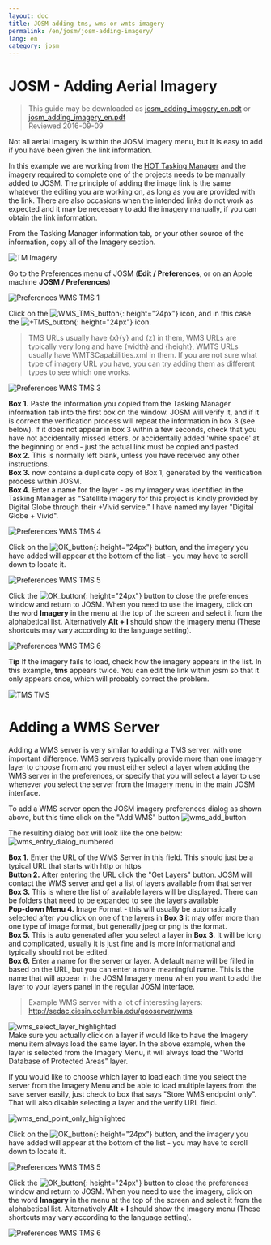 ```yaml
---
layout: doc
title: JOSM adding tms, wms or wmts imagery
permalink: /en/josm/josm-adding-imagery/
lang: en
category: josm
---
```


JOSM - Adding Aerial Imagery
================

> This guide may be downloaded as [josm_adding_imagery_en.odt](/files/josm_adding_imagery_en.odt) or [josm_adding_imagery_en.pdf](/files/josm_adding_imagery_en.pdf)  
> Reviewed 2016-09-09  

Not all aerial imagery is within the JOSM imagery menu, but it is easy to add if you have been given the link information.  

In this example we are working from the [HOT Tasking Manager](http://tasks.hotosm.org/) and the imagery required to complete one of the projects needs to be manually added to JOSM. The principle of adding the image link is the same whatever the editing you are working on, as long as you are provided with the link. There are also occasions when the intended links do not work as expected and it may be necessary to add the imagery manually, if you can obtain the link information.  

From the Tasking Manager information tab, or your other source of the information, copy all of the Imagery section.  

![TM Imagery][]

Go to the Preferences menu of JOSM (**Edit / Preferences**, or on an Apple machine **JOSM / Preferences**)  

![Preferences WMS TMS 1][]

Click on the ![WMS_TMS_button][]{: height="24px"} icon, and in this case the ![+TMS_button][]{: height="24px"} icon.  

> TMS URLs usually have {x}{y} and {z} in them, WMS URLs are typically very long and have {width} and {height}, WMTS URLs usually have WMTSCapabilities.xml in them. If you are not sure what type of imagery URL you have, you can try adding them as different types to see which one works.  

![Preferences WMS TMS 3][]

**Box 1.** Paste the information you copied from the Tasking Manager information tab into the first box on the window. JOSM will verify it, and if it is correct the verification process will repeat the information in box 3 (see below). If it does not appear in box 3 within a few seconds, check that you have not accidentally missed letters, or accidentally added 'white space' at the beginning or end - just the actual link must be copied and pasted.  
**Box 2.** This is normally left blank, unless you have received any other instructions.  
**Box 3.** now contains a duplicate copy of Box 1, generated by the verification process within JOSM.  
**Box 4.** Enter a name for the layer - as my imagery was identified in the Tasking Manager as "Satellite imagery for this project is kindly provided by Digital Globe through their +Vivid service." I have named my layer "Digital Globe + Vivid".  

![Preferences WMS TMS 4][]

Click on the ![OK_button][]{: height="24px"} button, and the imagery you have added will appear at the bottom of the list - you may have to scroll down to locate it.  

![Preferences WMS TMS 5][]

Click the ![OK_button][]{: height="24px"} button to close the preferences window and return to JOSM. When you need to use the imagery, click on the word **Imagery** in the menu at the top of the screen and select it from the alphabetical list. Alternatively **Alt + I** should show the imagery menu (These shortcuts may vary according to the language setting).  

![Preferences WMS TMS 6][]

**Tip** If the imagery fails to load, check how the imagery appears in the list. In this example, **tms** appears twice. You can edit the link within josm so that it only appears once, which will probably correct the problem.

![TMS TMS][]

Adding a WMS Server
===========

Adding a WMS server is very similar to adding a TMS server, with one important difference. WMS servers typically provide more than one imagery layer to choose from and you must either select a layer when adding the WMS server in the preferences, or specify that you will select a layer to use whenever you select the server from the Imagery menu in the main JOSM interface.

To add a WMS server open the JOSM imagery preferences dialog as shown above, but this time click on the "Add WMS" button ![wms_add_button][]

The resulting dialog box will look like the one below:
![wms_entry_dialog_numbered][]

**Box 1.** Enter the URL of the WMS Server in this field. This should just be a typical URL that starts with http or https  
**Button 2.** After entering the URL click the "Get Layers" button. JOSM will contact the WMS server and get a list of layers available from that server  
**Box 3.** This is where the list of available layers will be displayed. There can be folders that need to be expanded to see the layers available  
**Pop-down Menu 4.** Image Format - this will usually be automatically selected after you click on one of the layers in **Box 3** it may offer more than one type of image format, but generally jpeg or png is the format.  
**Box 5.** This is auto generated after you select a layer in **Box 3**. It will be long and complicated, usually it is just fine and is more informational and typically should not be edited.  
**Box 6.** Enter a name for the server or layer. A default name will be filled in based on the URL, but you can enter a more meaningful name. This is the name that will appear in the JOSM Imagery menu when you want to add the layer to your layers panel in the regular JOSM interface.  

> Example WMS server with a lot of interesting layers: http://sedac.ciesin.columbia.edu/geoserver/wms  

![wms_select_layer_highlighted][]  
Make sure you actually click on a layer if would like to have the Imagery menu item always load the same layer. In the above example, when the layer is selected from the Imagery Menu, it will always load the "World Database of Protected Areas" layer.

If you would like to choose which layer to load each time you select the server from the Imagery Menu and be able to load multiple layers from the save server easily, just check to box that says "Store WMS endpoint only". That will also disable selecting a layer and the verify URL field.

![wms_end_point_only_highlighted][]  

Click on the ![OK_button][]{: height="24px"} button, and the imagery you have added will appear at the bottom of the list - you may have to scroll down to locate it.  

![Preferences WMS TMS 5][]

Click the ![OK_button][]{: height="24px"} button to close the preferences window and return to JOSM. When you need to use the imagery, click on the word **Imagery** in the menu at the top of the screen and select it from the alphabetical list. Alternatively **Alt + I** should show the imagery menu (These shortcuts may vary according to the language setting).  

![Preferences WMS TMS 6][]

[Preferences WMS TMS 1]: /images/josm/JOSM_TMS_1.png
[TM Imagery]: /images/josm/JOSM_TMS_2.png
[WMS_TMS_button]: /images/josm/josm_preferences-wms-tms.png
[+TMS_button]: /images/josm/+TMS.png
[OK_button]: /images/josm/josm_OK_button.png
[Preferences WMS TMS 3]: /images/josm/JOSM_TMS_3.png
[Preferences WMS TMS 4]: /images/josm/JOSM_TMS_4.png
[Preferences WMS TMS 5]: /images/josm/JOSM_TMS_5.png
[Preferences WMS TMS 6]: /images/josm/JOSM_TMS_6.png
[TMS TMS]: /images/josm/JOSM_TMS_TMS.png
[wms_add_button]: /images/josm/wms_add_button.jpg
[wms_select_layer_highlight]: /images/josm/wms_select_layer_highlight.jpg
[wms_entry_dialog_numbered]: /images/josm/wms_entry_dialog_numbered.jpg
[wms_end_point_only_highlighted]: /images/josm/wms_end_point_only_highlighted.jpg
[wms_select_layer_highlighted]: /images/josm/wms_select_layer_highlighted.jpg
